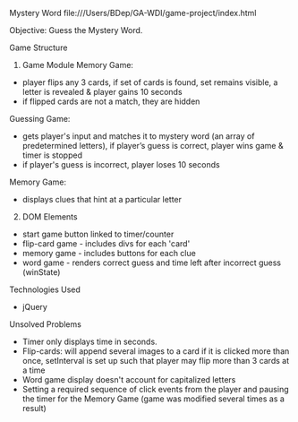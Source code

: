 Mystery Word   file:///Users/BDep/GA-WDI/game-project/index.html

Objective: Guess the Mystery Word.

Game Structure
1. Game Module
Memory Game:
- player flips any 3 cards, if set of cards is found, set remains visible, a letter is revealed & player gains 10 seconds
- if flipped cards are not a match, they are hidden

Guessing Game:
- gets player's input and matches it to mystery word (an array of predetermined letters), if player’s guess is correct, player wins game & timer is stopped
- if player's guess is incorrect, player loses 10 seconds

Memory Game:
- displays clues that hint at a particular letter


2. DOM Elements
- start game button linked to timer/counter
- flip-card game - includes divs for each 'card'
- memory game - includes buttons for each clue
- word game - renders correct guess and time left after incorrect guess (winState)



Technologies Used
- jQuery


Unsolved Problems
- Timer only displays time in seconds.
- Flip-cards: will append several images to a card if it is clicked more than once, setInterval is set up such that player may flip more than 3 cards at a time
- Word game display doesn't account for capitalized letters
- Setting a required sequence of click events from the player and pausing the timer for the Memory Game (game was modified several times as a result)
